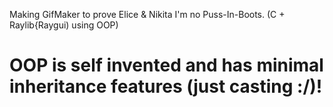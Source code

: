 Making GifMaker to prove Elice & Nikita I'm no Puss-In-Boots.
(C + Raylib{Raygui) using OOP)


# OOP is self invented and has minimal inheritance features (just casting :/)!

